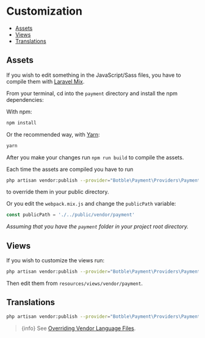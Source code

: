# Customization

- [Assets](#assets)
- [Views](#views)
- [Translations](#translations)

## Assets

If you wish to edit something in the JavaScript/Sass files, you have to compile them with [Laravel Mix](http://laravel.com/docs/5.4/mix).

From your terminal, cd into the `payment` directory and install the npm dependencies:

With npm:

```bash
npm install
```

Or the recommended way, with [Yarn](http://yarnpkg.com/):

```bash
yarn 
```

After you make your changes run `npm run build` to compile the assets.

Each time the assets are compiled you have to run 

```bash
php artisan vendor:publish --provider="Botble\Payment\Providers\PaymentServiceProvider" --tag=assets --force
```
 
to override them in your public directory. 

Or you edit the `webpack.mix.js` and change the `publicPath` variable:

```javascript
const publicPath = './../public/vendor/payment'
```
_Assuming that you have the `payment` folder in your project root directory._

## Views

If you wish to customize the views run:

```bash
php artisan vendor:publish --provider="Botble\Payment\Providers\PaymentServiceProvider" --tag=views --force
```

Then edit them from `resources/views/vendor/payment`.

## Translations

```bash
php artisan vendor:publish --provider="Botble\Payment\Providers\PaymentServiceProvider" --tag=lang --force
```

> {info} See [Overriding Vendor Language Files](https://laravel.com/docs/5.4/localization#overriding-package-language-files).
